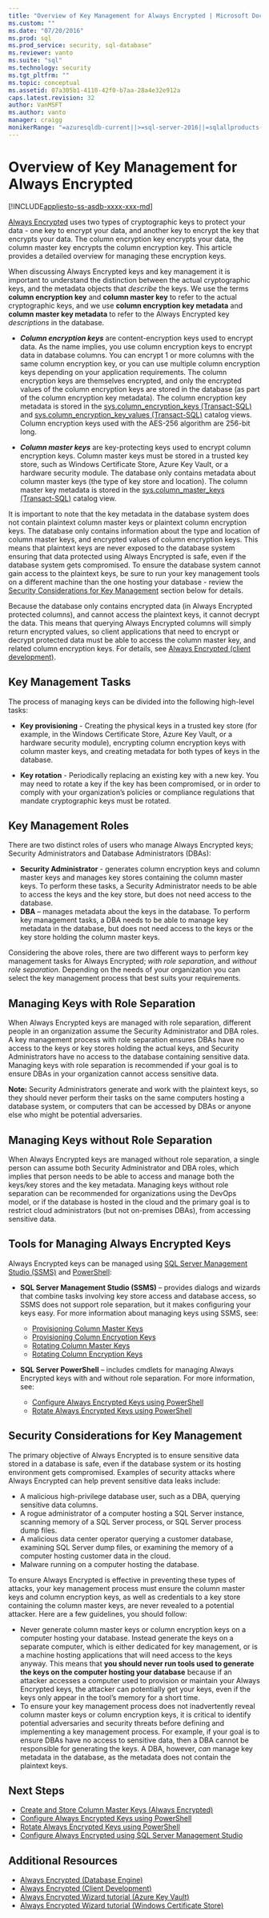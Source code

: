 ```yaml
---
title: "Overview of Key Management for Always Encrypted | Microsoft Docs"
ms.custom: ""
ms.date: "07/20/2016"
ms.prod: sql
ms.prod_service: security, sql-database"
ms.reviewer: vanto
ms.suite: "sql"
ms.technology: security
ms.tgt_pltfrm: ""
ms.topic: conceptual
ms.assetid: 07a305b1-4110-42f0-b7aa-28a4e32e912a
caps.latest.revision: 32
author: VanMSFT
ms.author: vanto
manager: craigg
monikerRange: "=azuresqldb-current||>=sql-server-2016||=sqlallproducts-allversions||>=sql-server-linux-2017||=azuresqldb-mi-current"
---
```

# Overview of Key Management for Always Encrypted
[!INCLUDE[appliesto-ss-asdb-xxxx-xxx-md](../../../includes/appliesto-ss-asdb-xxxx-xxx-md.md)]


[Always Encrypted](../../../relational-databases/security/encryption/always-encrypted-database-engine.md) uses two types of cryptographic keys to protect your data - one key to encrypt your data, and another key to encrypt the key that encrypts your data. The column encryption key encrypts your data, the column master key encrypts the column encryption key. This article provides a detailed overview for managing these encryption keys.

When discussing Always Encrypted keys and key management it is important to understand the distinction between the actual cryptographic keys, and the metadata objects that *describe* the keys. We use the terms **column encryption key** and **column master key** to refer to the actual cryptographic keys, and we use **column encryption key metadata** and **column master key metadata** to refer to the Always Encrypted key *descriptions* in the database.

- ***Column encryption keys*** are content-encryption keys used to encrypt data. As the name implies, you use column encryption keys to encrypt data in database columns. You can encrypt 1 or more columns with the same column encryption key, or you can use multiple column encryption keys depending on your application requirements. The column encryption keys are themselves encrypted, and only the encrypted values of the column encryption keys are stored in the database (as part of the column encryption key metadata). The column encryption key metadata is stored in the [sys.column_encryption_keys (Transact-SQL)](../../../relational-databases/system-catalog-views/sys-column-encryption-keys-transact-sql.md) and [sys.column_encryption_key_values (Transact-SQL)](../../../relational-databases/system-catalog-views/sys-column-encryption-key-values-transact-sql.md) catalog views. Column encryption keys used with the AES-256 algorithm are 256-bit long.


- ***Column master keys*** are key-protecting keys used to encrypt column encryption keys. Column master keys must be stored in a trusted key store, such as Windows Certificate Store, Azure Key Vault, or a hardware security module. The database only contains metadata about column master keys (the type of key store and location). The column master key metadata is stored in the [sys.column_master_keys (Transact-SQL)](../../../relational-databases/system-catalog-views/sys-column-master-keys-transact-sql.md) catalog view.  

It is important to note that the key metadata in the database system does not contain plaintext column master keys or plaintext column encryption keys. The database only contains information about the type and location of column master keys, and encrypted values of column encryption keys. This means that plaintext keys are never exposed to the database system ensuring that data protected using Always Encrypted is safe, even if the database system gets compromised. To ensure the database system cannot gain access to the plaintext keys, be sure to run your key management tools on a different machine than the one hosting your database - review the [Security Considerations for Key Management](#SecurityForKeyManagement) section below for details.

Because the database only contains encrypted data (in Always Encrypted protected columns), and cannot access the plaintext keys, it cannot decrypt the data. This means that querying Always Encrypted columns will simply return encrypted values, so client applications that need to encrypt or decrypt protected data must be able to access the column master key, and related column encryption keys. For details, see [Always Encrypted (client development)](../../../relational-databases/security/encryption/always-encrypted-client-development.md).



## Key Management Tasks

The process of managing keys can be divided into the following high-level tasks:

- **Key provisioning** - Creating the physical keys in a trusted key store (for example, in the Windows Certificate Store, Azure Key Vault, or a hardware security module), encrypting column encryption keys with column master keys, and creating metadata for both types of keys in the database.

- **Key rotation** - Periodically replacing an existing key with a new key. You may need to rotate a key if the key has been compromised, or in order to comply with your organization’s policies or compliance regulations that mandate cryptographic keys must be rotated. 


## <a name="KeyManagementRoles"></a> Key Management Roles

There are two distinct roles of users who manage Always Encrypted keys; Security Administrators and Database Administrators (DBAs):

- **Security Administrator** - generates column encryption keys and column master keys and manages key stores containing the column master keys. To perform these tasks, a Security Administrator needs to be able to access the keys and the key store, but does not need access to the database.
- **DBA** – manages metadata about the keys in the database. To perform key management tasks, a DBA needs to be able to manage key metadata in the database, but does not need access to the keys or the key store holding the column master keys.

Considering the above roles, there are two different ways to perform key management tasks for Always Encrypted; *with role separation*, and *without role separation*. Depending on the needs of your organization you can select the key management process that best suits your requirements.

## Managing Keys with Role Separation
When Always Encrypted keys are managed with role separation, different people in an organization assume the Security Administrator and DBA roles. A key management process with role separation ensures DBAs have no access to the keys or key stores holding the actual keys, and Security Administrators have no access to the database containing sensitive data. Managing keys with role separation is recommended if your goal is to ensure DBAs in your organization cannot access sensitive data. 

**Note:** Security Administrators generate and work with the plaintext keys, so they should never perform their tasks on the same computers hosting a database system, or computers that can be accessed by DBAs or anyone else who might be potential adversaries. 

## Managing Keys without Role Separation
When Always Encrypted keys are managed without role separation, a single person can assume both Security Administrator and DBA roles, which implies that person needs to be able to access and manage both the keys/key stores and the key metadata. Managing keys without role separation can be recommended for organizations using the DevOps model, or if the database is hosted in the cloud and the primary goal is to restrict cloud administrators (but not on-premises DBAs), from accessing sensitive data.



## Tools for Managing Always Encrypted Keys

Always Encrypted keys can be managed using [SQL Server Management Studio (SSMS)](https://msdn.microsoft.com/library/ms174173.aspx) and [PowerShell](../../scripting/sql-server-powershell.md):

- **SQL Server Management Studio (SSMS)** – provides dialogs and wizards that combine tasks involving key store access and database access, so SSMS does not support role separation, but it makes configuring your keys easy. For more information about managing keys using SSMS, see:
    - [Provisioning Column Master Keys](../../../relational-databases/security/encryption/configure-always-encrypted-using-sql-server-management-studio.md#provisioncmk)
    - [Provisioning Column Encryption Keys](../../../relational-databases/security/encryption/configure-always-encrypted-using-sql-server-management-studio.md#provisioncek)
    - [Rotating Column Master Keys](../../../relational-databases/security/encryption/configure-always-encrypted-using-sql-server-management-studio.md#rotatecmk)
    - [Rotating Column Encryption Keys](../../../relational-databases/security/encryption/configure-always-encrypted-using-sql-server-management-studio.md#rotatecek)


- **SQL Server PowerShell** – includes cmdlets for managing Always Encrypted keys with and without role separation. For more information, see:
    - [Configure Always Encrypted Keys using PowerShell](../../../relational-databases/security/encryption/configure-always-encrypted-keys-using-powershell.md)
    - [Rotate Always Encrypted Keys using PowerShell](../../../relational-databases/security/encryption/rotate-always-encrypted-keys-using-powershell.md)


## <a name="SecurityForKeyManagement"></a> Security Considerations for Key Management

The primary objective of Always Encrypted is to ensure sensitive data stored in a database is safe, even if the database system or its hosting environment gets compromised. Examples of security attacks where Always Encrypted can help prevent sensitive data leaks include:

- A malicious high-privilege database user, such as a DBA, querying sensitive data columns.
- A rogue administrator of a computer hosting a SQL Server instance, scanning memory of a SQL Server process, or SQL Server process dump files.
- A malicious data center operator querying a customer database, examining SQL Server dump files, or examining the memory of a computer hosting customer data in the cloud.
- Malware running on a computer hosting the database.

To ensure Always Encrypted is effective in preventing these types of attacks, your key management process must ensure the column master keys and column encryption keys, as well as credentials to a key store containing the column master keys, are never revealed to a potential attacker. Here are a few guidelines, you should follow:

- Never generate column master keys or column encryption keys on a computer hosting your database. Instead generate the keys on a separate computer, which is either dedicated for key management, or is a machine hosting applications that will need access to the keys anyway. This means that **you should never run tools used to generate the keys on the computer hosting your database** because if an attacker accesses a computer used to provision or maintain your Always Encrypted keys, the attacker can potentially get your keys, even if the keys only appear in the tool’s memory for a short time.
- To ensure your key management process does not inadvertently reveal column master keys or column encryption keys, it is critical to identify potential adversaries and security threats before defining and implementing a key management process. For example, if your goal is to ensure DBAs have no access to sensitive data, then a DBA cannot be responsible for generating the keys. A DBA, however, *can* manage key metadata in the database, as the metadata does not contain the plaintext keys.

## Next Steps

- [Create and Store Column Master Keys (Always Encrypted)](../../../relational-databases/security/encryption/create-and-store-column-master-keys-always-encrypted.md)
- [Configure Always Encrypted Keys using PowerShell](../../../relational-databases/security/encryption/configure-always-encrypted-keys-using-powershell.md)
- [Rotate Always Encrypted Keys using PowerShell](../../../relational-databases/security/encryption/rotate-always-encrypted-keys-using-powershell.md)
- [Configure Always Encrypted using SQL Server Management Studio](../../../relational-databases/security/encryption/configure-always-encrypted-using-sql-server-management-studio.md)

## Additional Resources

- [Always Encrypted (Database Engine)](../../../relational-databases/security/encryption/always-encrypted-database-engine.md)
- [Always Encrypted (Client Development)](../../../relational-databases/security/encryption/always-encrypted-client-development.md)
- [Always Encrypted Wizard tutorial (Azure Key Vault)](https://azure.microsoft.com/documentation/articles/sql-database-always-encrypted-azure-key-vault/)
- [Always Encrypted Wizard tutorial (Windows Certificate Store)](https://azure.microsoft.com/documentation/articles/sql-database-always-encrypted/)




